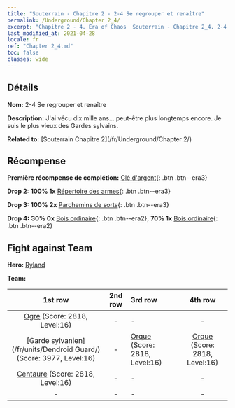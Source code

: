 ```yaml
---
title: "Souterrain - Chapitre 2 - 2-4 Se regrouper et renaître"
permalink: /Underground/Chapter 2_4/
excerpt: "Chapitre 2 - 4. Era of Chaos  Souterrain - Chapitre 2_4. 2-4 Se regrouper et renaître"
last_modified_at: 2021-04-28
locale: fr
ref: "Chapter 2_4.md"
toc: false
classes: wide
---
```


## Détails

 **Nom:** 2-4 Se regrouper et renaître

 **Description:** J'ai vécu dix mille ans... peut-être plus longtemps encore. Je suis le plus vieux des Gardes sylvains.

 **Related to:** [Souterrain Chapitre 2](/fr/Underground/Chapter 2/)

## Récompense

 **Première récompense de complétion:** [Clé d'argent](/ItemsFR/con_693/){: .btn .btn--era3}

 **Drop 2:** **100% 1x** [Répertoire des armes](/ItemsFR/mat_18/){: .btn .btn--era3}

 **Drop 3:** **100% 2x** [Parchemins de sorts](/ItemsFR/con_694/){: .btn .btn--era3}

 **Drop 4:** **30% 0x** [Bois ordinaire](/ItemsFR/mat_7/){: .btn .btn--era2}, **70% 1x** [Bois ordinaire](/ItemsFR/mat_7/){: .btn .btn--era2}


## Fight against Team
 **Hero:** [Ryland](/fr/heroes/Ryland/)

 **Team:**


  | 1st row | 2nd row | 3rd row | 4th row |
  |:----:|:----:|:----|:----:|
  | [Ogre](/fr/units/Ogre/) (Score: 2818, Level:16)  | - | - | - |
  | [Garde sylvanien](/fr/units/Dendroid Guard/) (Score: 3977, Level:16)  | - | [Orque](/fr/units/Orc/) (Score: 2818, Level:16)  | [Orque](/fr/units/Orc/) (Score: 2818, Level:16)  |
  | [Centaure](/fr/units/Centaur/) (Score: 2818, Level:16)  | - | - | - |
  | - | - | - | - |


